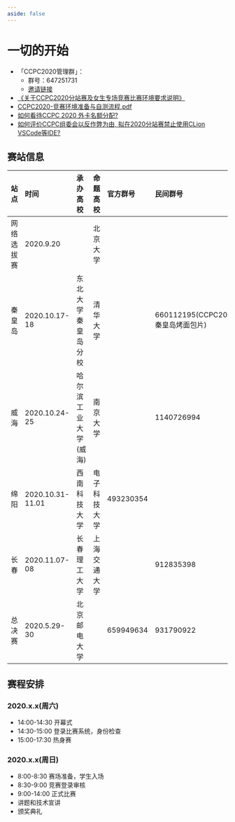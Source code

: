```yaml
---
aside: false
---
```


# 一切的开始

- 「CCPC2020管理群」：
  - 群号：647251731
  - [邀请链接](https://jq.qq.com/?_wv=1027&k=S7Mbc8Ko)
- [《关于CCPC2020分站赛及女生专场竞赛比赛环境要求说明》](https://ccpc.io/post/219)
- [CCPC2020-竞赛环境准备与自测流程.pdf](https://upload-file.xcpcio.com/ccpc/2020/CCPC2020-竞赛环境准备与自测流程.pdf)
- [如何看待CCPC 2020 外卡名额分配?](https://www.zhihu.com/question/426537722)
- [如何评价CCPC组委会以反作弊为由, 拟在2020分站赛禁止使用CLion VSCode等IDE?](https://www.zhihu.com/question/425822703)

## 赛站信息

| 站点       | 时间             | 承办高校             | 命题高校     | 官方群号  | 民间群号                          | 平台 | 备注           |
| :--------- | :--------------- | :------------------- | :----------- | :-------- | :-------------------------------- | :--- | :------------- |
| 网络选拔赛 | 2020.9.20        |                      | 北京大学     |           |                                   | HDU  |                |
| 秦皇岛     | 2020.10.17-18    | 东北大学秦皇岛分校   | 清华大学     |           | 660112195(CCPC2020秦皇岛烤面包片) |      | 同时举办女生赛 |
| 威海       | 2020.10.24-25    | 哈尔滨工业大学(威海) | 南京大学     |           | 1140726994                        |      |                |
| 绵阳       | 2020.10.31-11.01 | 西南科技大学         | 电子科技大学 | 493230354 |                                   |      |                |
| 长春       | 2020.11.07-08    | 长春理工大学         | 上海交通大学 |           | 912835398                         |      |                |
| 总决赛     | 2020.5.29-30     | 北京邮电大学         |              | 659949634 | 931790922                         |      |                |

## 赛程安排

### 2020.x.x(周六)

- 14:00-14:30 开幕式
- 14:30-15:00 登录比赛系统，身份检查
- 15:00-17:30 热身赛

### 2020.x.x(周日)

- 8:00-8:30 赛场准备，学生入场
- 8:30-9:00 竞赛登录审核
- 9:00-14:00 正式比赛
- 讲题和技术宣讲
- 颁奖典礼
